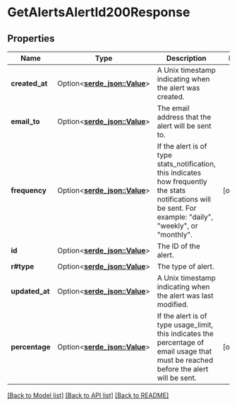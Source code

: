 # GetAlertsAlertId200Response

## Properties

Name | Type | Description | Notes
------------ | ------------- | ------------- | -------------
**created_at** | Option<[**serde_json::Value**](.md)> | A Unix timestamp indicating when the alert was created. | 
**email_to** | Option<[**serde_json::Value**](.md)> | The email address that the alert will be sent to. | 
**frequency** | Option<[**serde_json::Value**](.md)> | If the alert is of type stats_notification, this indicates how frequently the stats notifications will be sent. For example: \"daily\", \"weekly\", or \"monthly\". | [optional]
**id** | Option<[**serde_json::Value**](.md)> | The ID of the alert. | 
**r#type** | Option<[**serde_json::Value**](serde_json::Value.md)> | The type of alert. | 
**updated_at** | Option<[**serde_json::Value**](.md)> | A Unix timestamp indicating when the alert was last modified. | 
**percentage** | Option<[**serde_json::Value**](.md)> | If the alert is of type usage_limit, this indicates the percentage of email usage that must be reached before the alert will be sent. | [optional]

[[Back to Model list]](../README.md#documentation-for-models) [[Back to API list]](../README.md#documentation-for-api-endpoints) [[Back to README]](../README.md)


